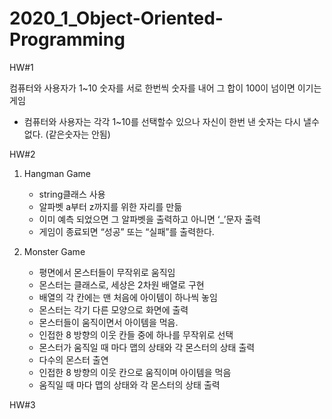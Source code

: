 # 2020_1_Object-Oriented-Programming
HW#1

컴퓨터와 사용자가 1~10 숫자를 서로 한번씩 숫자를 내어 그 합이 100이 넘이면 이기는 게임

- 컴퓨터와 사용자는 각각 1~10를 선택할수 있으나 자신이 한번 낸 숫자는 다시 낼수 없다. (같은숫자는 안됨)

HW#2 

1) Hangman Game
    - string클래스 사용
    - 알파벳 a부터 z까지를 위한 자리를 만듦
    - 이미 예측 되었으면 그 알파벳을 출력하고 아니면 ‘_’문자 출력
    - 게임이 종료되면 “성공” 또는 “실패”를 출력한다.

2) Monster Game
    - 평면에서 몬스터들이 무작위로 움직임
    - 몬스터는 클래스로, 세상은 2차원 배열로 구현
    - 배열의 각 칸에는 맨 처음에 아이템이 하나씩 놓임
    - 몬스터는 각기 다른 모양으로 화면에 출력
    - 몬스터들이 움직이면서 아이템을 먹음.
    - 인접한 8 방향의 이웃 칸들 중에 하나를 무작위로 선택
    - 몬스터가 움직일 때 마다 맵의 상태와 각 몬스터의 상태 출력
    - 다수의 몬스터 출연
    - 인접한 8 방향의 이웃 칸으로 움직이며 아이템을 먹음
    - 움직일 때 마다 맵의 상태와 각 몬스터의 상태 출력

HW#3
